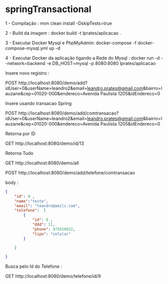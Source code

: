 # springTransactional

1 - Compilação :
mvn clean install -DskipTests=true

2 - Build da imagem :
docker build -t lprates/aplicacao .

3 - Executar Docker Mysql e PhpMyAdmin:
docker-compose -f docker-compose-mysql.yml up -d

4 - Executar Docker da aplicação ligando a Rede do Mysql :
docker run -d --network=backend -e DB_HOST=mysql -p 8080:8080 lprates/aplicacao





Insere novo registro : 

POST http://localhost:8080/demo/add?idUser=0&userName=leandro2&email=leandro.prates@gmail.com&bairro=lauzane&cep=01020-000&endereco=Avenida Paulista 1205&idEndereco=0

Insere usando transacao Spring 

POST http://localhost:8080/demo/add/comtransacao?idUser=0&userName=leandro2&email=leandro.prates@gmail.com&bairro=lauzane&cep=01020-000&endereco=Avenida Paulista 1205&idEndereco=0

Retorna por ID 

GET http://localhost:8080/demo/id/13

Retorna Tudo 

GET http://localhost:8080/demo/all



POST http://localhost:8080/demo/add/telefone/comtransacao 

body : 

```json
{
    "id": 0 ,
    "name":"teste",
    "email": "leandro@amilc.com",
    "telefone":  [
        {
            "id": 0 ,
            "ddd": 11,
            "phone": 975016032,
            "tipo": "celular"    
        }

    ]

}
```

Busca pelo Id do Telefone : 

GET http://localhost:8080/demo/telefone/id/9


